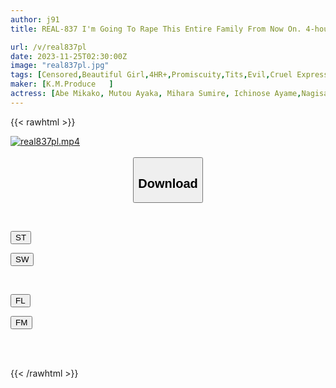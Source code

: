 ```yaml
---
author: j91
title: REAL-837 I'm Going To Rape This Entire Family From Now On. 4-hour Special For 4 Families 2

url: /v/real837pl
date: 2023-11-25T02:30:00Z
image: "real837pl.jpg"
tags: [Censored,Beautiful Girl,4HR+,Promiscuity,Tits,Evil,Cruel Expression	 ]
maker: [K.M.Produce   ]
actress: [Abe Mikako, Mutou Ayaka, Mihara Sumire, Ichinose Ayame,Nagisa Mitsuki, Fuyue Kotone, Nagase Yui ,Matsumoto Ichika, Monami Suzu, Momose Asuka, Kagari Mai ,Kudou Rara ,Tenma Yui,Tennen Mizuki,Kuramoto Sumire ]
---
```



{{< rawhtml >}}

<div class="video" data-videoid="xqqpOYQPzAskPz2">
    <a href="javascript:;">
        <img src="/v/real837pl/real837pl.jpg" width="WIDTH" height="HEIGHT" alt="real837pl.mp4" loading="lazy">
    </a>
</div>

<script type="text/javascript" src="https://j91.asia/asset/on-demand-st.js"></script>

<br>
  <link rel="stylesheet" href="https://j91.asia/asset/bs5.css">
  
  <center>
  <button class="btn btn-primary" type="button" data-bs-toggle="collapse" data-bs-target=".multi-collapse" aria-expanded="false" aria-controls="multiCollapseExample1 multiCollapseExample2"><h2>Download</h2></button></center>
</p>
<div class="row">
  <div class="col">
    <div class="collapse multi-collapse" id="multiCollapseExample1">
      <div class="card card-body">
	      	      <br>
<div class="buttons">  
<p><a href="https://streamtape.to/v/xqqpOYQPzAskPz2" target="_blank"><button class="btn-hover color-3"><i class="fa fa-download"></i> ST</button></a></p>
<p><a href="https://flaswish.com/9skbcphodpjs" target="_blank"><button class="btn-hover color-2"><i class="fa fa-download"></i> SW</button></a></p></div>
    </div>
  </div>
</div>
  <div class="col">
    <div class="collapse multi-collapse" id="multiCollapseExample2">
      <div class="card card-body">
	      <br>
<div class="buttons">
<p><a href="javascript:;" target="_blank"><button class="btn-hover color-9"><i class="fa fa-download"></i> FL</button></a></p>
<p><a href="https://filemoon.sx/d/woz0f3022b5a" target="_blank"><button class="btn-hover color-8"><i class="fa fa-download"></i> FM</button></a></p></div>
<br><br>
      </div>
    </div>
  </div>
</div>

{{< /rawhtml >}}
